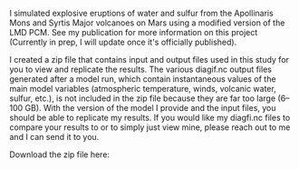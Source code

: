 I simulated explosive eruptions of water and sulfur from the Apollinaris Mons and Syrtis Major volcanoes on Mars using a modified version of the LMD PCM. See my publication for more information on this project (Currently in prep, I will update once it's officially published).

I created a zip file that contains input and output files used in this study for you to view and replicate the results. 
The various diagif.nc output files generated after a model run, which contain instantaneous values of the main model variables (atmospheric temperature, winds, volcanic water, sulfur, etc.), is not included in the zip file because they are far too large (6–100 GB). With the version of the model I provide and the input files, you should be able to replicate my results. If you would like my diagfi.nc files to compare your results to or to simply just view mine, please reach out to me and I can send it to you. 

Download the zip file here: 
